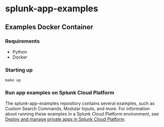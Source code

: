# splunk-app-examples

## Examples Docker Container

### Requirements

- Python
- Docker

### Starting up

```
make up
```

### Run app examples on Splunk Cloud Platform
The splunk-app-examples repository contains several examples, such as Custom Search Commands, Modular Inputs, and more. For information about running these examples in a Splunk Cloud Platform environment, see [Deploy and manage private apps in Splunk Cloud Platform](https://dev.splunk.com/enterprise/docs/releaseapps/manageprivatecloud/).
